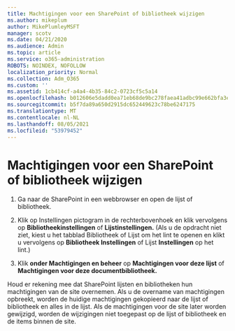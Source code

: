 ```yaml
---
title: Machtigingen voor een SharePoint of bibliotheek wijzigen
ms.author: mikeplum
author: MikePlumleyMSFT
manager: scotv
ms.date: 04/21/2020
ms.audience: Admin
ms.topic: article
ms.service: o365-administration
ROBOTS: NOINDEX, NOFOLLOW
localization_priority: Normal
ms.collection: Adm_O365
ms.custom: ''
ms.assetid: 1cb414cf-a4a4-4b35-84c2-0723cf5c5a14
ms.openlocfilehash: b012606e5dadd0ea71eb68de9bc278faea41adbc99e662bfa3eea6653548c1a8
ms.sourcegitcommit: b5f7da89a650d2915dc652449623c78be6247175
ms.translationtype: MT
ms.contentlocale: nl-NL
ms.lasthandoff: 08/05/2021
ms.locfileid: "53979452"
---
```

# <a name="change-permissions-for-a-sharepoint-list-or-library"></a>Machtigingen voor een SharePoint of bibliotheek wijzigen

1. Ga naar de SharePoint in een webbrowser en open de lijst of bibliotheek.
    
2. Klik op Instellingen pictogram in de rechterbovenhoek en klik vervolgens op **Bibliotheekinstellingen** of **Lijstinstellingen.** (Als u de opdracht niet ziet,  kiest u het tabblad Bibliotheek of Lijst om het lint te openen en klikt u vervolgens op **Bibliotheek Instellingen** of Lijst **Instellingen** op het lint.)  
    
3. Klik **onder Machtigingen en beheer** op **Machtigingen voor deze lijst** of **Machtigingen voor deze documentbibliotheek.**
    
Houd er rekening mee dat SharePoint lijsten en bibliotheken hun machtigingen van de site overnemen. Als u de overname van machtigingen opbreekt, worden de huidige machtigingen gekopieerd naar de lijst of bibliotheek en alles in de lijst. Als de machtigingen voor de site later worden gewijzigd, worden de wijzigingen niet toegepast op de lijst of bibliotheek en de items binnen de site.
  

